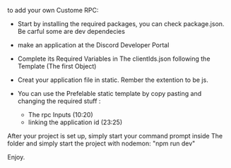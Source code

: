 to add your own Custome RPC:

- Start by installing the required packages, you can check package.json. Be carful some are dev dependecies 
-  make an application at the Discord Developer Portal
- Complete its Required Variables in The clientIds.json following the Template (The first Object)
- Creat your application file in static. Rember the extention to be js.
- You can use the Prefelable static template by copy pasting and changing the required stuff :

    - The rpc Inputs (10:20)
    - linking the application id (23:25)

After your project is set up, simply start your command prompt inside The folder and simply start the project with nodemon: "npm run dev"

Enjoy.
